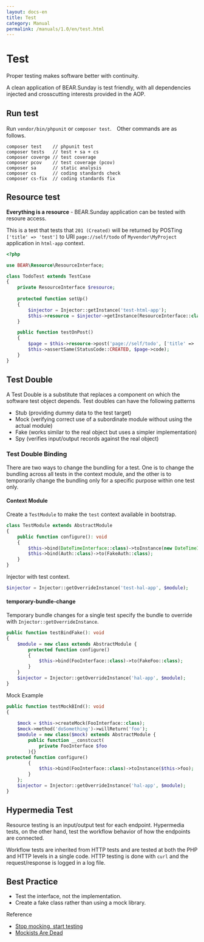 ```yaml
---
layout: docs-en
title: Test
category: Manual
permalink: /manuals/1.0/en/test.html
---
```


# Test

Proper testing makes software better with continuity.

A clean application of BEAR.Sunday is test friendly, with all dependencies injected and crosscutting interests provided in the AOP.

## Run test

Run `vendor/bin/phpunit` or `composer test`.　Other commands are as follows.

```
composer test    // phpunit test
composer tests   // test + sa + cs
composer coverge // test coverage
composer pcov    // test coverage (pcov)
composer sa      // static analysis
composer cs      // coding standards check
composer cs-fix  // coding standards fix
```

## Resource test

**Everything is a resource** - BEAR.Sunday application can be tested with resoure access.

This is a test that tests that `201 (Created)` will be returned by POSTing `['title' => 'test']` to URI `page://self/todo` of `Myvendor\MyProject` application in `html-app` context.

```php
<?php

use BEAR\Resource\ResourceInterface;

class TodoTest extends TestCase
{
    private ResourceInterface $resource;
    
    protected function setUp()
    {
        $injector = Injector::getInstance('test-html-app');
        $this->resource = $injector->getInstance(ResourceInterface::class);
    }

    public function testOnPost()
    {
        $page = $this->resource->post('page://self/todo', ['title' => 'test']);
        $this->assertSame(StatusCode::CREATED, $page->code);
    }
}
```

## Test Double

A Test Double is a substitute that replaces a component on which the software test object depends. Test doubles can have the following patterns

* Stub (providing dummy data to the test target)
* Mock (verifying correct use of a subordinate module without using the actual module)
* Fake (works similar to the real object but uses a simpler implementation)
* Spy (verifies input/output records against the real object)

### Test Double Binding

There are two ways to change the bundling for a test. One is to change the bundling across all tests in the context module, and the other is to temporarily change the bundling only for a specific purpose within one test only.

#### Context Module

Create a ``TestModule`` to make the `test` context available in bootstrap.

```php
class TestModule extends AbstractModule
{
    public function configure(): void
    {
        $this->bind(DateTimeInterface::class)->toInstance(new DateTimeImmutable('1970-01-01 00:00:00'));
        $this->bind(Auth::class)->to(FakeAuth::class);    
    }
}
```

Injector with test context.

```php
$injector = Injector::getOverrideInstance('test-hal-app', $module);
```

#### temporary-bundle-change

Temporary bundle changes for a single test specify the bundle to override with `Injector::getOverrideInstance`.

```php
public function testBindFake(): void
{
    $module = new class extends AbstractModule {
        protected function configure()
        {
            $this->bind(FooInterface::class)->to(FakeFoo::class);
        }
    }
    $injector = Injector::getOverrideInstance('hal-app', $module);
}
```

Mock Example

```php
public function testMockBInd(): void
{
  
    $mock = $this->createMock(FooInterface::class);
    $mock->method('doSomething')->willReturn('foo');
    $module = new class($mock) extends AbstractModule {
        public function __constcuct(
            private FooInterface $foo
        ){}
protected function configure()
        {
            $this->bind(FooInterface::class)->toInstance($this->foo);
        }
    };
    $injector = Injector::getOverrideInstance('hal-app', $module);
}
```

## Hypermedia Test

Resource testing is an input/output test for each endpoint. Hypermedia tests, on the other hand, test the workflow behavior of how the endpoints are connected.

Workflow tests are inherited from HTTP tests and are tested at both the PHP and HTTP levels in a single code. HTTP testing is done with `curl` and the request/response is logged in a log file.

## Best Practice

 * Test the interface, not the implementation.
 * Create a fake class rather than using a mock library.

Reference

* [Stop mocking, start testing](https://nedbatchelder.com/blog/201206/tldw_stop_mocking_start_testing.html)
* [Mockists Are Dead](https://www.thoughtworks.com/insights/blog/mockists-are-dead-long-live-classicists)
